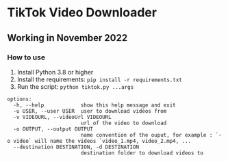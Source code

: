 # TikTok Video Downloader

## Working in November 2022

### How to use

1. Install Python 3.8 or higher
2. Install the requirements: `pip install -r requirements.txt`
3. Run the script: `python tiktok.py ...args`


```
options:
  -h, --help            show this help message and exit
  -u USER, --user USER  user to download videos from
  -v VIDEOURL, --videoUrl VIDEOURL
                        url of the video to download
  -o OUTPUT, --output OUTPUT
                        name convention of the ouput, for example : `-o video` will name the videos `video_1.mp4, video_2.mp4, ...
  --destination DESTINATION, -d DESTINATION
                        destination folder to download videos to
```